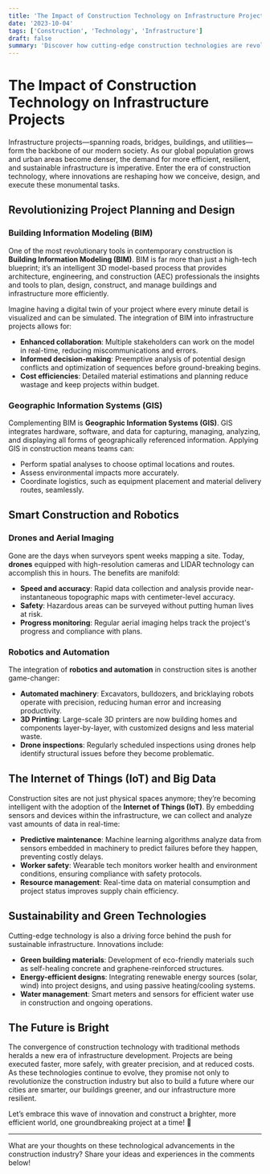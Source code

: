```yaml
---
title: 'The Impact of Construction Technology on Infrastructure Projects'
date: '2023-10-04'
tags: ['Construction', 'Technology', 'Infrastructure']
draft: false
summary: 'Discover how cutting-edge construction technologies are revolutionizing infrastructure projects, increasing efficiency, and transforming the industry landscape.'
---
```


# The Impact of Construction Technology on Infrastructure Projects

Infrastructure projects—spanning roads, bridges, buildings, and utilities—form the backbone of our modern society. As our global population grows and urban areas become denser, the demand for more efficient, resilient, and sustainable infrastructure is imperative. Enter the era of construction technology, where innovations are reshaping how we conceive, design, and execute these monumental tasks. 

## Revolutionizing Project Planning and Design

### Building Information Modeling (BIM)

One of the most revolutionary tools in contemporary construction is **Building Information Modeling (BIM)**. BIM is far more than just a high-tech blueprint; it’s an intelligent 3D model-based process that provides architecture, engineering, and construction (AEC) professionals the insights and tools to plan, design, construct, and manage buildings and infrastructure more efficiently. 

Imagine having a digital twin of your project where every minute detail is visualized and can be simulated. The integration of BIM into infrastructure projects allows for:
- **Enhanced collaboration**: Multiple stakeholders can work on the model in real-time, reducing miscommunications and errors.
- **Informed decision-making**: Preemptive analysis of potential design conflicts and optimization of sequences before ground-breaking begins.
- **Cost efficiencies**: Detailed material estimations and planning reduce wastage and keep projects within budget.

### Geographic Information Systems (GIS)

Complementing BIM is **Geographic Information Systems (GIS)**. GIS integrates hardware, software, and data for capturing, managing, analyzing, and displaying all forms of geographically referenced information. Applying GIS in construction means teams can:
- Perform spatial analyses to choose optimal locations and routes.
- Assess environmental impacts more accurately.
- Coordinate logistics, such as equipment placement and material delivery routes, seamlessly.

## Smart Construction and Robotics

### Drones and Aerial Imaging

Gone are the days when surveyors spent weeks mapping a site. Today, **drones** equipped with high-resolution cameras and LIDAR technology can accomplish this in hours. The benefits are manifold:
- **Speed and accuracy**: Rapid data collection and analysis provide near-instantaneous topographic maps with centimeter-level accuracy.
- **Safety**: Hazardous areas can be surveyed without putting human lives at risk.
- **Progress monitoring**: Regular aerial imaging helps track the project's progress and compliance with plans.

### Robotics and Automation

The integration of **robotics and automation** in construction sites is another game-changer:
- **Automated machinery**: Excavators, bulldozers, and bricklaying robots operate with precision, reducing human error and increasing productivity.
- **3D Printing**: Large-scale 3D printers are now building homes and components layer-by-layer, with customized designs and less material waste.
- **Drone inspections**: Regularly scheduled inspections using drones help identify structural issues before they become problematic.

## The Internet of Things (IoT) and Big Data

Construction sites are not just physical spaces anymore; they’re becoming intelligent with the adoption of the **Internet of Things (IoT)**. By embedding sensors and devices within the infrastructure, we can collect and analyze vast amounts of data in real-time:
- **Predictive maintenance**: Machine learning algorithms analyze data from sensors embedded in machinery to predict failures before they happen, preventing costly delays.
- **Worker safety**: Wearable tech monitors worker health and environment conditions, ensuring compliance with safety protocols.
- **Resource management**: Real-time data on material consumption and project status improves supply chain efficiency.

## Sustainability and Green Technologies

Cutting-edge technology is also a driving force behind the push for sustainable infrastructure. Innovations include:
- **Green building materials**: Development of eco-friendly materials such as self-healing concrete and graphene-reinforced structures.
- **Energy-efficient designs**: Integrating renewable energy sources (solar, wind) into project designs, and using passive heating/cooling systems.
- **Water management**: Smart meters and sensors for efficient water use in construction and ongoing operations.

## The Future is Bright

The convergence of construction technology with traditional methods heralds a new era of infrastructure development. Projects are being executed faster, more safely, with greater precision, and at reduced costs. As these technologies continue to evolve, they promise not only to revolutionize the construction industry but also to build a future where our cities are smarter, our buildings greener, and our infrastructure more resilient.

Let’s embrace this wave of innovation and construct a brighter, more efficient world, one groundbreaking project at a time! 🌟

---

What are your thoughts on these technological advancements in the construction industry? Share your ideas and experiences in the comments below!